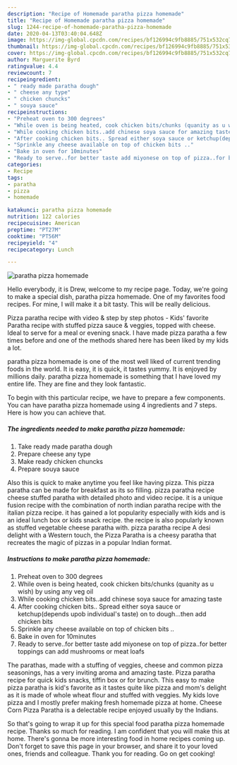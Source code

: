 ```yaml
---
description: "Recipe of Homemade paratha pizza homemade"
title: "Recipe of Homemade paratha pizza homemade"
slug: 1244-recipe-of-homemade-paratha-pizza-homemade
date: 2020-04-13T03:40:04.648Z
image: https://img-global.cpcdn.com/recipes/bf126994c9fb8885/751x532cq70/paratha-pizza-homemade-recipe-main-photo.jpg
thumbnail: https://img-global.cpcdn.com/recipes/bf126994c9fb8885/751x532cq70/paratha-pizza-homemade-recipe-main-photo.jpg
cover: https://img-global.cpcdn.com/recipes/bf126994c9fb8885/751x532cq70/paratha-pizza-homemade-recipe-main-photo.jpg
author: Marguerite Byrd
ratingvalue: 4.4
reviewcount: 7
recipeingredient:
- " ready made paratha dough"
- " cheese any type"
- " chicken chuncks"
- " souya sauce"
recipeinstructions:
- "Preheat oven to 300 degrees"
- "While oven is being heated, cook chicken bits/chunks (quanity as u wish) by using any veg oil"
- "While cooking chicken bits..add chinese soya sauce for amazing taste"
- "After cooking chicken bits.. Spread either soya sauce or ketchup(depends upob individual&#39;s taste) on to dough...then add chicken bits"
- "Sprinkle any cheese available on top of chicken bits .."
- "Bake in oven for 10minutes"
- "Ready to serve..for better taste add miyonese on top of pizza..for better toppings can add mushrooms or meat loafs"
categories:
- Recipe
tags:
- paratha
- pizza
- homemade

katakunci: paratha pizza homemade 
nutrition: 122 calories
recipecuisine: American
preptime: "PT27M"
cooktime: "PT56M"
recipeyield: "4"
recipecategory: Lunch

---
```



![paratha pizza homemade](https://img-global.cpcdn.com/recipes/bf126994c9fb8885/751x532cq70/paratha-pizza-homemade-recipe-main-photo.jpg)

Hello everybody, it is Drew, welcome to my recipe page. Today, we're going to make a special dish, paratha pizza homemade. One of my favorites food recipes. For mine, I will make it a bit tasty. This will be really delicious.

Pizza paratha recipe with video &amp; step by step photos - Kids&#39; favorite Paratha recipe with stuffed pizza sauce &amp; veggies, topped with cheese. Ideal to serve for a meal or evening snack. I have made pizza paratha a few times before and one of the methods shared here has been liked by my kids a lot.

paratha pizza homemade is one of the most well liked of current trending foods in the world. It is easy, it is quick, it tastes yummy. It is enjoyed by millions daily. paratha pizza homemade is something that I have loved my entire life. They are fine and they look fantastic.


To begin with this particular recipe, we have to prepare a few components. You can have paratha pizza homemade using 4 ingredients and 7 steps. Here is how you can achieve that.

<!--inarticleads1-->

##### The ingredients needed to make paratha pizza homemade:

1. Take  ready made paratha dough
1. Prepare  cheese any type
1. Make ready  chicken chuncks
1. Prepare  souya sauce


Also this is quick to make anytime you feel like having pizza. This pizza paratha can be made for breakfast as its so filling. pizza paratha recipe cheese stuffed paratha with detailed photo and video recipe. it is a unique fusion recipe with the combination of north indian paratha recipe with the italian pizza recipe. it has gained a lot popularity especially with kids and is an ideal lunch box or kids snack recipe. the recipe is also popularly known as stuffed vegetable cheese paratha with. pizza paratha recipe A desi delight with a Western touch, the Pizza Paratha is a cheesy paratha that recreates the magic of pizzas in a popular Indian format. 

<!--inarticleads2-->

##### Instructions to make paratha pizza homemade:

1. Preheat oven to 300 degrees
1. While oven is being heated, cook chicken bits/chunks (quanity as u wish) by using any veg oil
1. While cooking chicken bits..add chinese soya sauce for amazing taste
1. After cooking chicken bits.. Spread either soya sauce or ketchup(depends upob individual&#39;s taste) on to dough...then add chicken bits
1. Sprinkle any cheese available on top of chicken bits ..
1. Bake in oven for 10minutes
1. Ready to serve..for better taste add miyonese on top of pizza..for better toppings can add mushrooms or meat loafs


The parathas, made with a stuffing of veggies, cheese and common pizza seasonings, has a very inviting aroma and amazing taste. Pizza paratha recipe for quick kids snacks, tiffin box or for brunch. This easy to make pizza paratha is kid&#39;s favorite as it tastes quite like pizza and mom&#39;s delight as it is made of whole wheat flour and stuffed with veggies. My kids love pizza and I mostly prefer making fresh homemade pizza at home. Cheese Corn Pizza Paratha is a delectable recipe enjoyed usually by the Indians. 

So that's going to wrap it up for this special food paratha pizza homemade recipe. Thanks so much for reading. I am confident that you will make this at home. There's gonna be more interesting food in home recipes coming up. Don't forget to save this page in your browser, and share it to your loved ones, friends and colleague. Thank you for reading. Go on get cooking!
